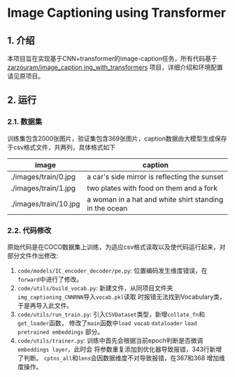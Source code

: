 # Image Captioning using Transformer


## 1. 介绍

本项目旨在实现基于CNN+transformer的image-caption任务，所有代码基于[zarzouram/image_caption
ing_with_transformers](https://github.com/zarzouram/image_captioning_with_transformers/tree/main?tab=readme-ov-file#32-framework)
项目，详细介绍和环境配置请见原项目。

## 2. 运行

### 2.1. **数据集**

训练集包含2000张图片，验证集包含369张图片，caption数据由大模型生成保存于csv格式文件，共两列，具体格式如下

| image         | caption  |
|---------------|---------|
| ./images/train/0.jpg | a car's side mirror is reflecting the sunset |
| ./images/train/1.jpg    | two plates with food on them and a fork   |
| ./images/train/10.jpg    | a woman in a hat and white shirt standing in the ocean |


### 2.2. 代码修改

原始代码是在COCO数据集上训练，为适应csv格式读取以及使代码运行起来，对部分文件作出修改:

1. `code/models/IC_encoder_decoder/pe.py`: 位置编码发生维度错误，在`forward`中进行了修改。
2. `code/utils/build_vocab.py`: 新建文件，从同项目文件夹`img_captioning_CNNRNN`导入`vocab.pkl`读取 
时报错无法找到Vocabulary类，于是再导入此文件。
3. `code/utils/run_train.py`: 引入`CSVDataset`类型，新增`collate_fn`和`get_loader`函数，
修改了`main`函数中`load vocab` `dataloader` `load pretrained embeddings` 部分。
4. `code/utils/trainer.py`: 训练中首先会根据当前epoch判断是否微调`embeddings layer`，此时会
将参数重复添加到优化器导致报错，343行新增了判断。 `cptns_all`和`lens`会因数据维度不对导致报错，在367和368
增加维度操作。

